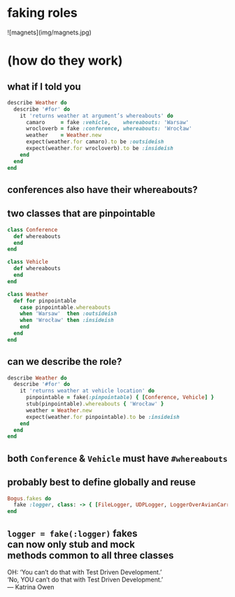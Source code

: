 # faking roles

<div class='fragment'>
  <p>![magnets](img/magnets.jpg)</p>
  <h1>(how do they work)</h1>
</div>


## what if I told you

```ruby
describe Weather do
  describe '#for' do
    it 'returns weather at argument’s whereabouts' do
      camaro     = fake :vehicle,    whereabouts: 'Warsaw'
      wrocloverb = fake :conference, whereabouts: 'Wrocław'
      weather    = Weather.new
      expect(weather.for camaro).to be :outsideish
      expect(weather.for wrocloverb).to be :insideish
    end
  end
end
```

## conferences also have their whereabouts?


## two classes that are pinpointable

```ruby
class Conference
  def whereabouts
  end
end

class Vehicle
  def whereabouts
  end
end

class Weather
  def for pinpointable
    case pinpointable.whereabouts
    when 'Warsaw'  then :outsideish
    when 'Wrocław' then :insideish
    end
  end
end
```


## can we describe the role?

```ruby
describe Weather do
  describe '#for' do
    it 'returns weather at vehicle location' do
      pinpointable = fake(:pinpointable) { [Conference, Vehicle] }
      stub(pinpointable).whereabouts { 'Wrocław' }
      weather = Weather.new
      expect(weather.for pinpointable).to be :insideish
    end
  end
end
```

## both `Conference` & `Vehicle` must have `#whereabouts`


## probably best to define globally and reuse

```ruby
Bogus.fakes do
  fake :logger, class: -> { [FileLogger, UDPLogger, LoggerOverAvianCarriers] }
end
```

## `logger = fake(:logger)` fakes<br />can now only stub and mock<br />methods common to all three classes
<!-- .element class="fragment" -->

<p class='fragment quote'>OH: ‘You can’t do that with
Test Driven Development.’<br />‘No, YOU can’t do that
with Test Driven Development.’<br />— Katrina Owen</p>
